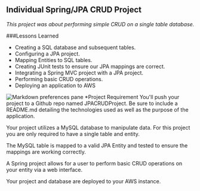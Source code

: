 ## Individual Spring/JPA CRUD Project

*This project was about performing simple CRUD on a single table database.*

###Lessons Learned

* Creating a SQL database and subsequent tables.  
* Configuring a JPA project.  
* Mapping Entities to SQL tables.  
* Creating JUnit tests to ensure our JPA mappings are correct.  
* Integrating a Spring MVC project with a JPA project.
* Performing basic CRUD operations.
* Deploying an application to AWS

![Markdown preferences pane](http://d.pr/i/RQEi+)
*Project Requirement
You'll push your project to a Github repo named JPACRUDProject. Be sure to include a README.md detailing the technologies used as well as the purpose of the application.

Your project utilizes a MySQL database to manipulate data. For this project you are only required to have a single table and entity.

The MySQL table is mapped to a valid JPA Entity and tested to ensure the mappings are working correctly.

A Spring project allows for a user to perform basic CRUD operations on your entity via a web interface.

Your project and database are deployed to your AWS instance.